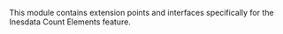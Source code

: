 This module contains extension points and interfaces specifically for the Inesdata Count Elements feature.